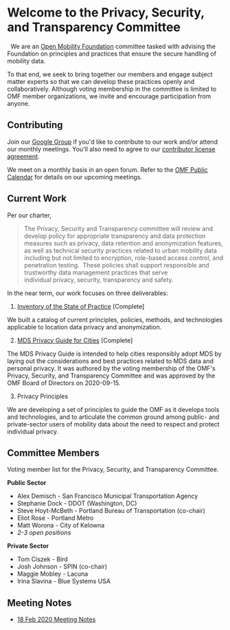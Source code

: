 # Welcome to the Privacy, Security, and Transparency Committee
 
We are an [Open Mobility Foundation](https://www.openmobilityfoundation.org/) committee tasked with advising the Foundation on principles and practices that ensure the secure handling of mobility data. 

To that end, we seek to bring together our members and engage subject matter experts so that we can develop these practices openly and collaboratively. Although voting membership in the committee is limited to OMF member organizations, we invite and encourage participation from anyone.

## Contributing

Join our [Google Group](https://groups.google.com/a/openmobilityfoundation.org/forum/#!forum/privcomm/join) if you'd like to contribute to our work and/or attend our monthly meetings. You'll also need to agree to our [contributor license agreement](https://cla-assistant.io/openmobilityfoundation/mobility-data-specification?redirect=true).

We meet on a monthly basis in an open forum. Refer to the [OMF Public Calendar](https://github.com/openmobilityfoundation/mobility-data-specification/wiki#omf-public-calendar) for details on our upcoming meetings.

## Current Work

Per our charter, 

> The Privacy, Security and Transparency committee will review and develop policy for appropriate transparency and data protection measures such as privacy, data retention and anonymization features, as well as technical security practices related to urban mobility data including but not limited to encryption, role-based access control, and penetration testing.  These policies shall support responsible and trustworthy data management practices that serve individual privacy, security, transparency and safety.

In the near term, our work focuses on three deliverables:

1. [Inventory of the State of Practice](/products/state-of-the-practice.md) [Complete]

We built a catalog of current principles, policies, methods, and technologies applicable to location data privacy and anonymization.

2. [MDS Privacy Guide for Cities](https://github.com/openmobilityfoundation/governance/blob/main/documents/OMF-MDS-Privacy-Guide-for-Cities.pdf) [Complete]

The MDS Privacy Guide is intended to help cities responsibly adopt MDS by laying out the considerations and best practices related to MDS data and personal privacy. It was authored by the voting membership of the OMF's Privacy, Security, and Transparency Committee and was approved by the OMF Board of Directors on 2020-09-15.

3. Privacy Principles

We are developing a set of principles to guide the OMF as it develops tools and technologies, and to articulate the common ground among public- and private-sector users of mobility data about the need to respect and protect individual privacy. 

## Committee Members

Voting member list for the Privacy, Security, and Transparency Committee. 

**Public Sector**
- Alex Demisch -  San Francisco Municipal Transportation Agency
- Stephanie Dock - DDOT (Washington, DC)
- Steve Hoyt-McBeth - Portland Bureau of Transportation (co-chair)
- Eliot Rose - Portland Metro
- Matt Worona - City of Kelowna
- _2-3 open positions_

**Private Sector**
- Tom Ciszek - Bird
- Josh Johnson - SPIN (co-chair)
- Maggie Mobley - Lacuna
- Irina Slavina - Blue Systems USA

## Meeting Notes

- [18 Feb 2020 Meeting Notes](https://github.com/openmobilityfoundation/privacy-committee/issues/11)
